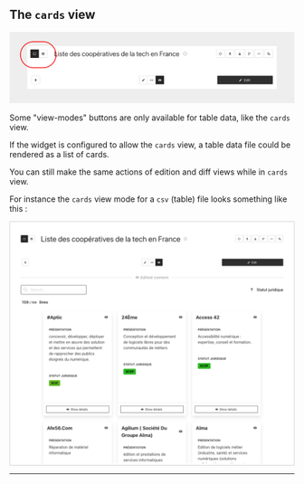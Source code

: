 ## The `cards` view

<div>
  <img
    alt="TUTORIAL-ACTIONS-VIEW_MODES"
    src="https://raw.githubusercontent.com/multi-coop/datami-website-content/main/images/tutorial/commented/tutorial-view_modes.png"
    />
</div>

Some "view-modes" buttons are only available for table data, like the `cards` view.

If the widget is configured to allow the `cards` view, a table data file could be rendered as a list of cards.

You can still make the same actions of edition and diff views while in `cards` view.

For instance the `cards` view mode for a `csv` (table) file looks something like this :

<div style="border: thin solid lightgrey;">
  <img 
    alt="TUTORIAL-ACTIONS-CARDS_VIEW"
    src="https://raw.githubusercontent.com/multi-coop/datami-website-content/main/images/tutorial/edition-preview-csv-cards.png"
    />
</div>

---
